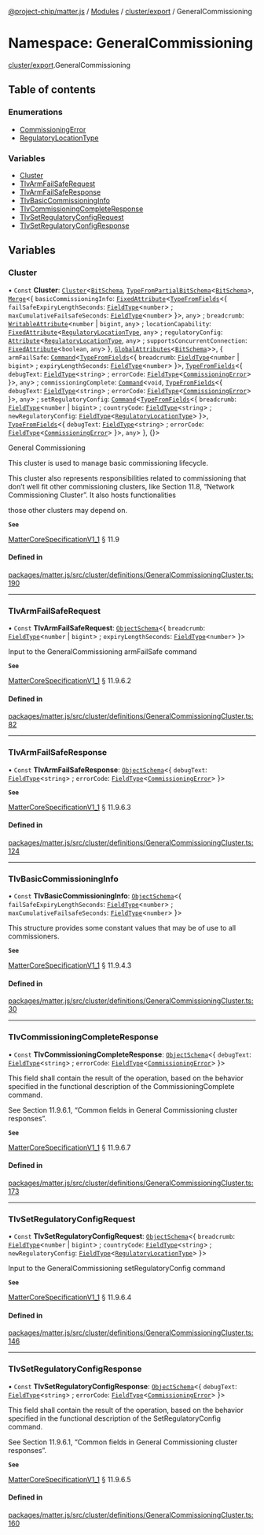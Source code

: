 [@project-chip/matter.js](../README.md) / [Modules](../modules.md) / [cluster/export](cluster_export.md) / GeneralCommissioning

# Namespace: GeneralCommissioning

[cluster/export](cluster_export.md).GeneralCommissioning

## Table of contents

### Enumerations

- [CommissioningError](../enums/cluster_export.GeneralCommissioning.CommissioningError.md)
- [RegulatoryLocationType](../enums/cluster_export.GeneralCommissioning.RegulatoryLocationType.md)

### Variables

- [Cluster](cluster_export.GeneralCommissioning.md#cluster)
- [TlvArmFailSafeRequest](cluster_export.GeneralCommissioning.md#tlvarmfailsaferequest)
- [TlvArmFailSafeResponse](cluster_export.GeneralCommissioning.md#tlvarmfailsaferesponse)
- [TlvBasicCommissioningInfo](cluster_export.GeneralCommissioning.md#tlvbasiccommissioninginfo)
- [TlvCommissioningCompleteResponse](cluster_export.GeneralCommissioning.md#tlvcommissioningcompleteresponse)
- [TlvSetRegulatoryConfigRequest](cluster_export.GeneralCommissioning.md#tlvsetregulatoryconfigrequest)
- [TlvSetRegulatoryConfigResponse](cluster_export.GeneralCommissioning.md#tlvsetregulatoryconfigresponse)

## Variables

### Cluster

• `Const` **Cluster**: [`Cluster`](cluster_export.md#cluster)<[`BitSchema`](schema_export.md#bitschema), [`TypeFromPartialBitSchema`](schema_export.md#typefrompartialbitschema)<[`BitSchema`](schema_export.md#bitschema)\>, [`Merge`](util_export.md#merge)<{ `basicCommissioningInfo`: [`FixedAttribute`](cluster_export.md#fixedattribute)<[`TypeFromFields`](tlv_export.md#typefromfields)<{ `failSafeExpiryLengthSeconds`: [`FieldType`](../interfaces/tlv_export.FieldType.md)<`number`\> ; `maxCumulativeFailsafeSeconds`: [`FieldType`](../interfaces/tlv_export.FieldType.md)<`number`\>  }\>, `any`\> ; `breadcrumb`: [`WritableAttribute`](cluster_export.md#writableattribute)<`number` \| `bigint`, `any`\> ; `locationCapability`: [`FixedAttribute`](cluster_export.md#fixedattribute)<[`RegulatoryLocationType`](../enums/cluster_export.GeneralCommissioning.RegulatoryLocationType.md), `any`\> ; `regulatoryConfig`: [`Attribute`](cluster_export.md#attribute)<[`RegulatoryLocationType`](../enums/cluster_export.GeneralCommissioning.RegulatoryLocationType.md), `any`\> ; `supportsConcurrentConnection`: [`FixedAttribute`](cluster_export.md#fixedattribute)<`boolean`, `any`\>  }, [`GlobalAttributes`](cluster_export.md#globalattributes-1)<[`BitSchema`](schema_export.md#bitschema)\>\>, { `armFailSafe`: [`Command`](cluster_export.md#command)<[`TypeFromFields`](tlv_export.md#typefromfields)<{ `breadcrumb`: [`FieldType`](../interfaces/tlv_export.FieldType.md)<`number` \| `bigint`\> ; `expiryLengthSeconds`: [`FieldType`](../interfaces/tlv_export.FieldType.md)<`number`\>  }\>, [`TypeFromFields`](tlv_export.md#typefromfields)<{ `debugText`: [`FieldType`](../interfaces/tlv_export.FieldType.md)<`string`\> ; `errorCode`: [`FieldType`](../interfaces/tlv_export.FieldType.md)<[`CommissioningError`](../enums/cluster_export.GeneralCommissioning.CommissioningError.md)\>  }\>, `any`\> ; `commissioningComplete`: [`Command`](cluster_export.md#command)<`void`, [`TypeFromFields`](tlv_export.md#typefromfields)<{ `debugText`: [`FieldType`](../interfaces/tlv_export.FieldType.md)<`string`\> ; `errorCode`: [`FieldType`](../interfaces/tlv_export.FieldType.md)<[`CommissioningError`](../enums/cluster_export.GeneralCommissioning.CommissioningError.md)\>  }\>, `any`\> ; `setRegulatoryConfig`: [`Command`](cluster_export.md#command)<[`TypeFromFields`](tlv_export.md#typefromfields)<{ `breadcrumb`: [`FieldType`](../interfaces/tlv_export.FieldType.md)<`number` \| `bigint`\> ; `countryCode`: [`FieldType`](../interfaces/tlv_export.FieldType.md)<`string`\> ; `newRegulatoryConfig`: [`FieldType`](../interfaces/tlv_export.FieldType.md)<[`RegulatoryLocationType`](../enums/cluster_export.GeneralCommissioning.RegulatoryLocationType.md)\>  }\>, [`TypeFromFields`](tlv_export.md#typefromfields)<{ `debugText`: [`FieldType`](../interfaces/tlv_export.FieldType.md)<`string`\> ; `errorCode`: [`FieldType`](../interfaces/tlv_export.FieldType.md)<[`CommissioningError`](../enums/cluster_export.GeneralCommissioning.CommissioningError.md)\>  }\>, `any`\>  }, {}\>

General Commissioning

This cluster is used to manage basic commissioning lifecycle.

This cluster also represents responsibilities related to commissioning that don’t well fit other commissioning
clusters, like Section 11.8, “Network Commissioning Cluster”. It also hosts functionalities

those other clusters may depend on.

**`See`**

[MatterCoreSpecificationV1_1](../interfaces/spec_export.MatterCoreSpecificationV1_1.md) § 11.9

#### Defined in

[packages/matter.js/src/cluster/definitions/GeneralCommissioningCluster.ts:190](https://github.com/project-chip/matter.js/blob/16d5b0d/packages/matter.js/src/cluster/definitions/GeneralCommissioningCluster.ts#L190)

___

### TlvArmFailSafeRequest

• `Const` **TlvArmFailSafeRequest**: [`ObjectSchema`](../classes/tlv_export.ObjectSchema.md)<{ `breadcrumb`: [`FieldType`](../interfaces/tlv_export.FieldType.md)<`number` \| `bigint`\> ; `expiryLengthSeconds`: [`FieldType`](../interfaces/tlv_export.FieldType.md)<`number`\>  }\>

Input to the GeneralCommissioning armFailSafe command

**`See`**

[MatterCoreSpecificationV1_1](../interfaces/spec_export.MatterCoreSpecificationV1_1.md) § 11.9.6.2

#### Defined in

[packages/matter.js/src/cluster/definitions/GeneralCommissioningCluster.ts:82](https://github.com/project-chip/matter.js/blob/16d5b0d/packages/matter.js/src/cluster/definitions/GeneralCommissioningCluster.ts#L82)

___

### TlvArmFailSafeResponse

• `Const` **TlvArmFailSafeResponse**: [`ObjectSchema`](../classes/tlv_export.ObjectSchema.md)<{ `debugText`: [`FieldType`](../interfaces/tlv_export.FieldType.md)<`string`\> ; `errorCode`: [`FieldType`](../interfaces/tlv_export.FieldType.md)<[`CommissioningError`](../enums/cluster_export.GeneralCommissioning.CommissioningError.md)\>  }\>

**`See`**

[MatterCoreSpecificationV1_1](../interfaces/spec_export.MatterCoreSpecificationV1_1.md) § 11.9.6.3

#### Defined in

[packages/matter.js/src/cluster/definitions/GeneralCommissioningCluster.ts:124](https://github.com/project-chip/matter.js/blob/16d5b0d/packages/matter.js/src/cluster/definitions/GeneralCommissioningCluster.ts#L124)

___

### TlvBasicCommissioningInfo

• `Const` **TlvBasicCommissioningInfo**: [`ObjectSchema`](../classes/tlv_export.ObjectSchema.md)<{ `failSafeExpiryLengthSeconds`: [`FieldType`](../interfaces/tlv_export.FieldType.md)<`number`\> ; `maxCumulativeFailsafeSeconds`: [`FieldType`](../interfaces/tlv_export.FieldType.md)<`number`\>  }\>

This structure provides some constant values that may be of use to all commissioners.

**`See`**

[MatterCoreSpecificationV1_1](../interfaces/spec_export.MatterCoreSpecificationV1_1.md) § 11.9.4.3

#### Defined in

[packages/matter.js/src/cluster/definitions/GeneralCommissioningCluster.ts:30](https://github.com/project-chip/matter.js/blob/16d5b0d/packages/matter.js/src/cluster/definitions/GeneralCommissioningCluster.ts#L30)

___

### TlvCommissioningCompleteResponse

• `Const` **TlvCommissioningCompleteResponse**: [`ObjectSchema`](../classes/tlv_export.ObjectSchema.md)<{ `debugText`: [`FieldType`](../interfaces/tlv_export.FieldType.md)<`string`\> ; `errorCode`: [`FieldType`](../interfaces/tlv_export.FieldType.md)<[`CommissioningError`](../enums/cluster_export.GeneralCommissioning.CommissioningError.md)\>  }\>

This field shall contain the result of the operation, based on the behavior specified in the functional
description of the CommissioningComplete command.

See Section 11.9.6.1, “Common fields in General Commissioning cluster responses”.

**`See`**

[MatterCoreSpecificationV1_1](../interfaces/spec_export.MatterCoreSpecificationV1_1.md) § 11.9.6.7

#### Defined in

[packages/matter.js/src/cluster/definitions/GeneralCommissioningCluster.ts:173](https://github.com/project-chip/matter.js/blob/16d5b0d/packages/matter.js/src/cluster/definitions/GeneralCommissioningCluster.ts#L173)

___

### TlvSetRegulatoryConfigRequest

• `Const` **TlvSetRegulatoryConfigRequest**: [`ObjectSchema`](../classes/tlv_export.ObjectSchema.md)<{ `breadcrumb`: [`FieldType`](../interfaces/tlv_export.FieldType.md)<`number` \| `bigint`\> ; `countryCode`: [`FieldType`](../interfaces/tlv_export.FieldType.md)<`string`\> ; `newRegulatoryConfig`: [`FieldType`](../interfaces/tlv_export.FieldType.md)<[`RegulatoryLocationType`](../enums/cluster_export.GeneralCommissioning.RegulatoryLocationType.md)\>  }\>

Input to the GeneralCommissioning setRegulatoryConfig command

**`See`**

[MatterCoreSpecificationV1_1](../interfaces/spec_export.MatterCoreSpecificationV1_1.md) § 11.9.6.4

#### Defined in

[packages/matter.js/src/cluster/definitions/GeneralCommissioningCluster.ts:146](https://github.com/project-chip/matter.js/blob/16d5b0d/packages/matter.js/src/cluster/definitions/GeneralCommissioningCluster.ts#L146)

___

### TlvSetRegulatoryConfigResponse

• `Const` **TlvSetRegulatoryConfigResponse**: [`ObjectSchema`](../classes/tlv_export.ObjectSchema.md)<{ `debugText`: [`FieldType`](../interfaces/tlv_export.FieldType.md)<`string`\> ; `errorCode`: [`FieldType`](../interfaces/tlv_export.FieldType.md)<[`CommissioningError`](../enums/cluster_export.GeneralCommissioning.CommissioningError.md)\>  }\>

This field shall contain the result of the operation, based on the behavior specified in the functional
description of the SetRegulatoryConfig command.

See Section 11.9.6.1, “Common fields in General Commissioning cluster responses”.

**`See`**

[MatterCoreSpecificationV1_1](../interfaces/spec_export.MatterCoreSpecificationV1_1.md) § 11.9.6.5

#### Defined in

[packages/matter.js/src/cluster/definitions/GeneralCommissioningCluster.ts:160](https://github.com/project-chip/matter.js/blob/16d5b0d/packages/matter.js/src/cluster/definitions/GeneralCommissioningCluster.ts#L160)
